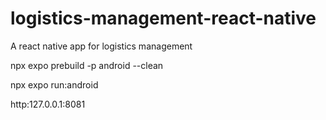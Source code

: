 # logistics-management-react-native
A react native app for logistics management

npx expo prebuild -p android --clean

npx expo run:android

http:127.0.0.1:8081

